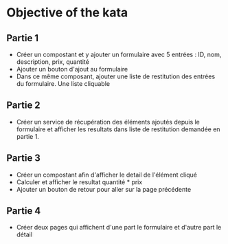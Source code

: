 # Objective of the kata

## Partie 1
* Créer un compostant et y ajouter un formulaire avec 5 entrées : ID, nom, description, prix, quantité
* Ajouter un bouton d'ajout au formulaire
* Dans ce même composant, ajouter une liste de restitution des entrées du formulaire. Une liste cliquable

## Partie 2
* Créer un service de récupération des éléments ajoutés depuis le formulaire et afficher les resultats dans liste de restitution demandée en partie 1.

## Partie 3
* Créer un compostant afin d'afficher le detail de l'élément cliqué
* Calculer et afficher le resultat quantité * prix
* Ajouter un bouton de retour pour aller sur la page précédente

## Partie 4
* Créer deux pages qui affichent d'une part le formulaire et d'autre part le détail
